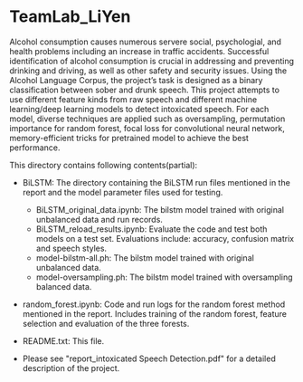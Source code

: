 # TeamLab_LiYen
Alcohol consumption causes numerous servere social, psychologial, and health problems including an increase in traffic accidents. Successful identification of alcohol consumption is crucial in addressing and preventing drinking and driving, as well as other safety and security issues. Using the Alcohol Language Corpus, the project’s task is designed as a binary classification between sober and drunk speech. This project attempts to use different feature kinds from raw speech and different machine learning/deep learning models to detect intoxicated speech. For each model, diverse techniques are applied such as oversampling, permutation importance for random forest, focal loss for convolutional neural network, memory-efficient tricks for pretrained model to achieve the best performance.

This directory contains following contents(partial):

- BiLSTM: The directory containing the BiLSTM run files mentioned in the report and the model parameter files used for testing.
    - BiLSTM_original_data.ipynb: The bilstm model trained with original unbalanced data and run records.
    - BiLSTM_reload_results.ipynb: Evaluate the code and test both models on a test set. Evaluations include: accuracy, confusion matrix and speech styles.
    - model-bilstm-all.ph: The bilstm model trained with original unbalanced data.
    - model-oversampling.ph: The bilstm model trained with oversampling balanced data.
  
- random_forest.ipynb: Code and run logs for the random forest method mentioned in the report. Includes training of the random forest, feature selection and evaluation of the three forests.
                         
- README.txt: This file.

- Please see "report_intoxicated Speech Detection.pdf" for a detailed description of the project.
